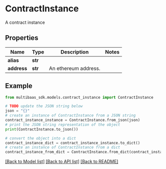# ContractInstance

A contract instance

## Properties

Name | Type | Description | Notes
------------ | ------------- | ------------- | -------------
**alias** | **str** |  | 
**address** | **str** | An ethereum address. | 

## Example

```python
from multibaas_sdk.models.contract_instance import ContractInstance

# TODO update the JSON string below
json = "{}"
# create an instance of ContractInstance from a JSON string
contract_instance_instance = ContractInstance.from_json(json)
# print the JSON string representation of the object
print(ContractInstance.to_json())

# convert the object into a dict
contract_instance_dict = contract_instance_instance.to_dict()
# create an instance of ContractInstance from a dict
contract_instance_from_dict = ContractInstance.from_dict(contract_instance_dict)
```
[[Back to Model list]](../README.md#documentation-for-models) [[Back to API list]](../README.md#documentation-for-api-endpoints) [[Back to README]](../README.md)


